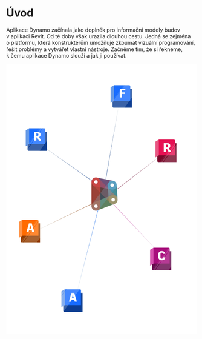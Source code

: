 # Úvod

Aplikace Dynamo začínala jako doplněk pro informační modely budov v aplikaci Revit. Od té doby však urazila dlouhou cestu. Jedná se zejména o platformu, která konstruktérům umožňuje zkoumat vizuální programování, řešit problémy a vytvářet vlastní nástroje. Začněme tím, že si řekneme, k čemu aplikace Dynamo slouží a jak ji používat.

![Ekosystém aplikace Dynamo](./images/introdynamocover.jpg)
